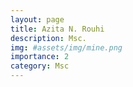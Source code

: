 ```yaml
---
layout: page
title: Azita N. Rouhi
description: Msc.
img: #assets/img/mine.png
importance: 2
category: Msc
---
```

